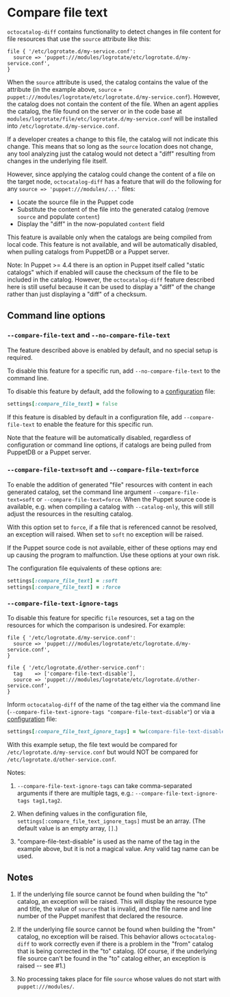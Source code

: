 # Compare file text

`octocatalog-diff` contains functionality to detect changes in file content for file resources that use the `source` attribute like this:

```
file { '/etc/logrotate.d/my-service.conf':
  source => 'puppet:///modules/logrotate/etc/logrotate.d/my-service.conf',
}
```

When the `source` attribute is used, the catalog contains the value of the attribute (in the example above, `source` = `puppet:///modules/logrotate/etc/logrotate.d/my-service.conf`). However, the catalog does not contain the content of the file. When an agent applies the catalog, the file found on the server or in the code base at `modules/logrotate/file/etc/logrotate.d/my-service.conf` will be installed into `/etc/logrotate.d/my-service.conf`.

If a developer creates a change to this file, the catalog will not indicate this change. This means that so long as the `source` location does not change, any tool analyzing just the catalog would not detect a "diff" resulting from changes in the underlying file itself.

However, since applying the catalog could change the content of a file on the target node, `octocatalog-diff` has a feature that will do the following for any `source => 'puppet:///modules/...'` files:

- Locate the source file in the Puppet code
- Substitute the content of the file into the generated catalog (remove `source` and populate `content`)
- Display the "diff" in the now-populated `content` field

This feature is available only when the catalogs are being compiled from local code. This feature is not available, and will be automatically disabled, when pulling catalogs from PuppetDB or a Puppet server.

Note: In Puppet >= 4.4 there is an option in Puppet itself called "static catalogs" which if enabled will cause the checksum of the file to be included in the catalog. However, the `octocatalog-diff` feature described here is still useful because it can be used to display a "diff" of the change rather than just displaying a "diff" of a checksum.

## Command line options

### `--compare-file-text` and `--no-compare-file-text`

The feature described above is enabled by default, and no special setup is required.

To disable this feature for a specific run, add `--no-compare-file-text` to the command line.

To disable this feature by default, add the following to a [configuration](/doc/configuration.md) file:

```ruby
settings[:compare_file_text] = false
```

If this feature is disabled by default in a configuration file, add `--compare-file-text` to enable the feature for this specific run.

Note that the feature will be automatically disabled, regardless of configuration or command line options, if catalogs are being pulled from PuppetDB or a Puppet server.

### `--compare-file-text=soft` and `--compare-file-text=force`

To enable the addition of generated "file" resources with content in each generated catalog, set the command line argument `--compare-file-text=soft` or `--compare-file-text=force`. When the Puppet source code is available, e.g. when compiling a catalog with `--catalog-only`, this will still adjust the resources in the resulting catalog.

With this option set to `force`, if a file that is referenced cannot be resolved, an exception will raised. When set to `soft` no exception will be raised.

If the Puppet source code is not available, either of these options may end up causing the program to malfunction. Use these options at your own risk.

The configuration file equivalents of these options are:

```ruby
settings[:compare_file_text] = :soft
settings[:compare_file_text] = :force
```

### `--compare-file-text-ignore-tags`

To disable this feature for specific `file` resources, set a tag on the resources for which the comparison is undesired. For example:

```
file { '/etc/logrotate.d/my-service.conf':
  source => 'puppet:///modules/logrotate/etc/logrotate.d/my-service.conf',
}

file { '/etc/logrotate.d/other-service.conf':
  tag    => ['compare-file-text-disable'],
  source => 'puppet:///modules/logrotate/etc/logrotate.d/other-service.conf',
}
```

Inform `octocatalog-diff` of the name of the tag either via the command line (`--compare-file-text-ignore-tags "compare-file-text-disable"`) or via a [configuration](/doc/configuration.md) file:

```ruby
settings[:compare_file_text_ignore_tags] = %w(compare-file-text-disable)
```

With this example setup, the file text would be compared for `/etc/logrotate.d/my-service.conf` but would NOT be compared for `/etc/logrotate.d/other-service.conf`.

Notes:

1. `--compare-file-text-ignore-tags` can take comma-separated arguments if there are multiple tags, e.g.: `--compare-file-text-ignore-tags tag1,tag2`.

1. When defining values in the configuration file, `settings[:compare_file_text_ignore_tags]` must be an array. (The default value is an empty array, `[]`.)

1. "compare-file-text-disable" is used as the name of the tag in the example above, but it is not a magical value. Any valid tag name can be used.

## Notes

1. If the underlying file source cannot be found when building the "to" catalog, an exception will be raised. This will display the resource type and title, the value of `source` that is invalid, and the file name and line number of the Puppet manifest that declared the resource.

1. If the underlying file source cannot be found when building the "from" catalog, no exception will be raised. This behavior allows `octocatalog-diff` to work correctly even if there is a problem in the "from" catalog that is being corrected in the "to" catalog. (Of course, if the underlying file source can't be found in the "to" catalog either, an exception is raised -- see #1.)

1. No processing takes place for file `source` whose values do not start with `puppet:///modules/`.

